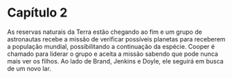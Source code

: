 # Capítulo 2

As reservas naturais da Terra estão chegando ao fim e um grupo de astronautas recebe a missão de verificar possíveis planetas para receberem a população mundial, possibilitando a continuação da espécie. Cooper é chamado para liderar o grupo e aceita a missão sabendo que pode nunca mais ver os filhos. Ao lado de Brand, Jenkins e Doyle, ele seguirá em busca de um novo lar.
